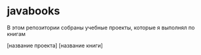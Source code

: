 # javabooks
В этом репозитории собраны учебные проекты, которые я выполнял по книгам

[название проекта] [название книги]